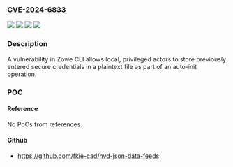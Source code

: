 ### [CVE-2024-6833](https://cve.mitre.org/cgi-bin/cvename.cgi?name=CVE-2024-6833)
![](https://img.shields.io/static/v1?label=Product&message=Zowe&color=blue)
![](https://img.shields.io/static/v1?label=Version&message=7.18.0%3C%207.23.5%20&color=brighgreen)
![](https://img.shields.io/static/v1?label=Vulnerability&message=CWE-257%3A%20Storing%20Passwords%20in%20a%20Recoverable%20Format&color=brighgreen)
![](https://img.shields.io/static/v1?label=Vulnerability&message=CWE-313%3A%20Cleartext%20Storage%20in%20a%20File%20or%20on%20Disk&color=brighgreen)

### Description

A vulnerability in Zowe CLI allows local, privileged actors to store previously entered secure credentials in a plaintext file as part of an auto-init operation.

### POC

#### Reference
No PoCs from references.

#### Github
- https://github.com/fkie-cad/nvd-json-data-feeds

